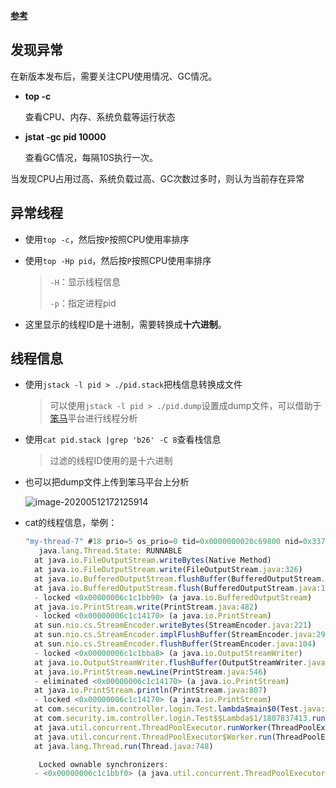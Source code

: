 [ **参考** ](https://mp.weixin.qq.com/s/roEMz-5tzBZvGxbjq8NhOQ)

## 发现异常

在新版本发布后，需要关注CPU使用情况、GC情况。

- **top -c**

  查看CPU、内存、系统负载等运行状态

- **jstat -gc pid 10000**

  查看GC情况，每隔10S执行一次。

当发现CPU占用过高、系统负载过高、GC次数过多时，则认为当前存在异常

## 异常线程

- 使用`top -c`，然后按`P`按照CPU使用率排序

- 使用`top -Hp pid`，然后按`P`按照CPU使用率排序

  > `-H`：显示线程信息
  >
  > `-p`：指定进程pid

- 这里显示的线程ID是十进制，需要转换成**十六进制**。

## 线程信息

- 使用`jstack -l pid > ./pid.stack`把栈信息转换成文件

  > 可以使用`jstack -l pid > ./pid.dump`设置成dump文件，可以借助于[笨马](https://thread.console.perfma.com/)平台进行线程分析

- 使用`cat pid.stack |grep 'b26' -C 8`查看栈信息

  > 过滤的线程ID使用的是十六进制

- 也可以把dump文件上传到笨马平台上分析

  ![image-20200512172125914](https://520li.oss-cn-hangzhou.aliyuncs.com/img/image-20200512172125914.png)

- cat的线程信息，举例：

  ```javascript
  "my-thread-7" #18 prio=5 os_prio=0 tid=0x0000000020c69800 nid=0x3374 runnable [0x0000000021f5e000]
     java.lang.Thread.State: RUNNABLE
  	at java.io.FileOutputStream.writeBytes(Native Method)
  	at java.io.FileOutputStream.write(FileOutputStream.java:326)
  	at java.io.BufferedOutputStream.flushBuffer(BufferedOutputStream.java:82)
  	at java.io.BufferedOutputStream.flush(BufferedOutputStream.java:140)
  	- locked <0x00000006c1c1bb90> (a java.io.BufferedOutputStream)
  	at java.io.PrintStream.write(PrintStream.java:482)
  	- locked <0x00000006c1c14170> (a java.io.PrintStream)
  	at sun.nio.cs.StreamEncoder.writeBytes(StreamEncoder.java:221)
  	at sun.nio.cs.StreamEncoder.implFlushBuffer(StreamEncoder.java:291)
  	at sun.nio.cs.StreamEncoder.flushBuffer(StreamEncoder.java:104)
  	- locked <0x00000006c1c1bba8> (a java.io.OutputStreamWriter)
  	at java.io.OutputStreamWriter.flushBuffer(OutputStreamWriter.java:185)
  	at java.io.PrintStream.newLine(PrintStream.java:546)
  	- eliminated <0x00000006c1c14170> (a java.io.PrintStream)
  	at java.io.PrintStream.println(PrintStream.java:807)
  	- locked <0x00000006c1c14170> (a java.io.PrintStream)
  	at com.security.im.controller.login.Test.lambda$main$0(Test.java:56)
  	at com.security.im.controller.login.Test$$Lambda$1/1807837413.run(Unknown Source)
  	at java.util.concurrent.ThreadPoolExecutor.runWorker(ThreadPoolExecutor.java:1149)
  	at java.util.concurrent.ThreadPoolExecutor$Worker.run(ThreadPoolExecutor.java:624)
  	at java.lang.Thread.run(Thread.java:748)
  
     Locked ownable synchronizers:
  	- <0x00000006c1c1bbf0> (a java.util.concurrent.ThreadPoolExecutor$Worker)
  ```

  
